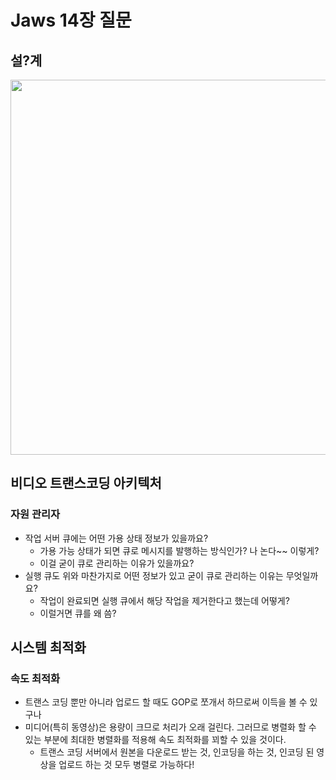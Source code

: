 # Jaws 14장 질문
## 설?계
<img src="jaws_sg14.png" width=600/>

## 비디오 트랜스코딩 아키텍처
### 자원 관리자
- 작업 서버 큐에는 어떤 가용 상태 정보가 있을까요?
  - 가용 가능 상태가 되면 큐로 메시지를 발행하는 방식인가? 나 논다~~ 이렇게?
  - 이걸 굳이 큐로 관리하는 이유가 있을까요?
- 실행 큐도 위와 마찬가지로 어떤 정보가 있고 굳이 큐로 관리하는 이유는 무엇일까요?
  - 작업이 완료되면 실행 큐에서 해당 작업을 제거한다고 했는데 어떻게?
  - 이럴거면 큐를 왜 씀?
## 시스템 최적화
### 속도 최적화
- 트랜스 코딩 뿐만 아니라 업로드 할 때도 GOP로 쪼개서 하므로써 이득을 볼 수 있구나
- 미디어(특히 동영상)은 용량이 크므로 처리가 오래 걸린다. 그러므로 병렬화 할 수 있는 부분에 최대한 병렬화를 적용해 속도 최적화를 꾀할 수 있을 것이다.
  - 트랜스 코딩 서버에서 원본을 다운로드 받는 것, 인코딩을 하는 것, 인코딩 된 영상을 업로드 하는 것 모두 병렬로 가능하다!

